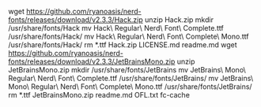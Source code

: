wget https://github.com/ryanoasis/nerd-fonts/releases/download/v2.3.3/Hack.zip
unzip Hack.zip
mkdir /usr/share/fonts/Hack
mv Hack\ Regular\ Nerd\ Font\ Complete.ttf /usr/share/fonts/Hack/
mv Hack\ Regular\ Nerd\ Font\ Complete\ Mono.ttf /usr/share/fonts/Hack/
rm *.ttf Hack.zip LICENSE.md readme.md
wget https://github.com/ryanoasis/nerd-fonts/releases/download/v2.3.3/JetBrainsMono.zip
unzip JetBrainsMono.zip
mkdir /usr/share/fonts/JetBrains
mv JetBrains\ Mono\ Regular\ Nerd\ Font\ Complete.ttf /usr/share/fonts/JetBrains/
mv JetBrains\ Mono\ Regular\ Nerd\ Font\ Complete\ Mono.ttf /usr/share/fonts/JetBrains/
rm *.ttf JetBrainsMono.zip readme.md OFL.txt
fc-cache
